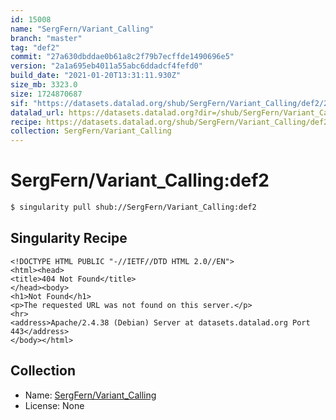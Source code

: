 ```yaml
---
id: 15008
name: "SergFern/Variant_Calling"
branch: "master"
tag: "def2"
commit: "27a630dbddae0b61a8c2f79b7ecffde1490696e5"
version: "2a1a695eb4011a55abc6ddadcf4fefd0"
build_date: "2021-01-20T13:31:11.930Z"
size_mb: 3323.0
size: 1724870687
sif: "https://datasets.datalad.org/shub/SergFern/Variant_Calling/def2/2021-01-20-27a630db-2a1a695e/2a1a695eb4011a55abc6ddadcf4fefd0.sif"
datalad_url: https://datasets.datalad.org?dir=/shub/SergFern/Variant_Calling/def2/2021-01-20-27a630db-2a1a695e/
recipe: https://datasets.datalad.org/shub/SergFern/Variant_Calling/def2/2021-01-20-27a630db-2a1a695e/Singularity
collection: SergFern/Variant_Calling
---
```


# SergFern/Variant_Calling:def2

```bash
$ singularity pull shub://SergFern/Variant_Calling:def2
```

## Singularity Recipe

```singularity
<!DOCTYPE HTML PUBLIC "-//IETF//DTD HTML 2.0//EN">
<html><head>
<title>404 Not Found</title>
</head><body>
<h1>Not Found</h1>
<p>The requested URL was not found on this server.</p>
<hr>
<address>Apache/2.4.38 (Debian) Server at datasets.datalad.org Port 443</address>
</body></html>
```

## Collection

 - Name: [SergFern/Variant_Calling](https://github.com/SergFern/Variant_Calling)
 - License: None

